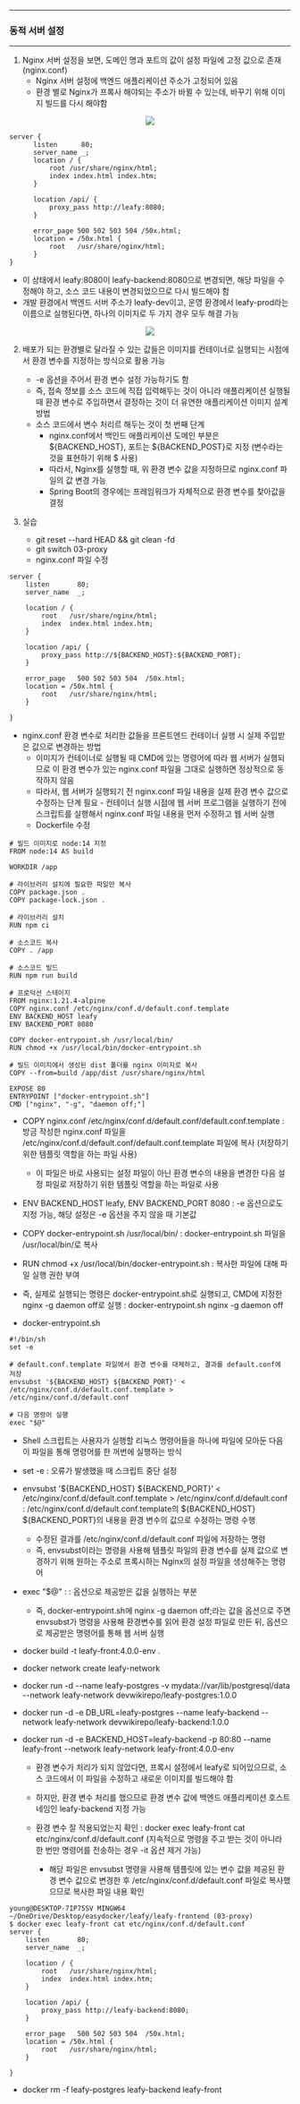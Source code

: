 -----
### 동적 서버 설정
----
1. Nginx 서버 설정을 보면, 도메인 명과 포트의 값이 설정 파일에 고정 값으로 존재 (nginx.conf)
   - Nginx 서버 설정에 백엔드 애플리케이션 주소가 고정되어 있음
   - 환경 별로 Nginx가 프록사 해야되는 주소가 바뀔 수 있는데, 바꾸기 위해 이미지 빌드를 다시 해야함
<div align="center">
<img src="https://github.com/user-attachments/assets/b071d876-657e-45ee-8a26-a122b9731293">
</div>

```
server {
      listen      80;
      server_name _;
      location / {
          root /usr/share/nginx/html;
          index index.html index.htm;
      }

      location /api/ {
          proxy_pass http://leafy:8080;
      }

      error_page 500 502 503 504 /50x.html;
      location = /50x.html {
          root   /usr/share/nginx/html;
      }
}
```
  - 이 상태에서 leafy:8080이 leafy-backend:8080으로 변경되면, 해당 파일을 수정해야 하고, 소스 코드 내용이 변경되었으므로 다시 빌드해야 함
  - 개발 환경에서 백엔드 서버 주소가 leafy-dev이고, 운영 환경에서 leafy-prod라는 이름으로 실행된다면, 하나의 이미지로 두 가지 경우 모두 해결 가능

<div align="center">
<img src="https://github.com/user-attachments/assets/dea4d9aa-05b6-42ba-82e6-5d2a1e2ba220">
</div>

2. 배포가 되는 환경별로 달라질 수 있는 값들은 이미지를 컨테이너로 실행되는 시점에서 환경 변수를 지정하는 방식으로 활용 가능
   - -e 옵션을 주어서 환경 변수 설정 가능하기도 함
   - 즉, 접속 정보를 소스 코드에 직접 입력해두는 것이 아니라 애플리케이션 실행될 때 환경 변수로 주입하면서 결정하는 것이 더 유연한 애플리케이션 이미지 설계 방법
   - 소스 코드에서 변수 처리르 해두는 것이 첫 번째 단계
     + nginx.conf에서 백인드 애플리케이션 도메인 부분은 ${BACKEND_HOST}, 포트는 ${BACKEND_POST}로 지정 (변수라는 것을 표현하기 위해 $ 사용)
     + 따라서, Nginx를 실행할 때, 위 환경 변수 값을 지정하므로 nginx.conf 파일의 값 변경 가능
     + Spring Boot의 경우에는 프레임워크가 자체적으로 환경 변수를 찾아값을 결정
    
3. 실습
   - git reset --hard HEAD && git clean -fd
   - git switch 03-proxy
   - nginx.conf 파일 수정
```
server {
    listen       80;
    server_name  _;

    location / {
        root   /usr/share/nginx/html;
        index  index.html index.htm;
    }

    location /api/ {
        proxy_pass http://${BACKEND_HOST}:${BACKEND_PORT};
    }

    error_page   500 502 503 504  /50x.html;
    location = /50x.html {
        root   /usr/share/nginx/html;
    }

}
```

  - nginx.conf 환경 변수로 처리한 값들을 프론트엔드 컨테이너 실행 시 실제 주입받은 값으로 변경하는 방법
    + 이미지가 컨테이너로 실행될 때 CMD에 있는 명령어에 따라 웹 서버가 실행되므로 이 환경 변수가 있는 nginx.conf 파일을 그대로 실행하면 정상적으로 동작하지 않음
    + 따라서, 웹 서버가 실행되기 전 nginx.conf 파일 내용을 실제 환경 변수 값으로 수정하는 단계 필요 - 컨테이너 실행 시점에 웹 서버 프로그램을 실행하기 전에 스크립트를 실행해서 nginx.conf 파일 내용을 먼저 수정하고 웹 서버 실행
    + Dockerfile 수정
```
# 빌드 이미지로 node:14 지정 
FROM node:14 AS build

WORKDIR /app

# 라이브러리 설치에 필요한 파일만 복사
COPY package.json .
COPY package-lock.json .

# 라이브러리 설치
RUN npm ci

# 소스코드 복사
COPY . /app

# 소스코드 빌드
RUN npm run build

# 프로덕션 스테이지
FROM nginx:1.21.4-alpine 
COPY nginx.conf /etc/nginx/conf.d/default.conf.template
ENV BACKEND_HOST leafy
ENV BACKEND_PORT 8080

COPY docker-entrypoint.sh /usr/local/bin/
RUN chmod +x /usr/local/bin/docker-entrypoint.sh

# 빌드 이미지에서 생성된 dist 폴더를 nginx 이미지로 복사
COPY --from=build /app/dist /usr/share/nginx/html

EXPOSE 80
ENTRYPOINT ["docker-entrypoint.sh"]
CMD ["nginx", "-g", "daemon off;"]
```
  - COPY nginx.conf /etc/nginx/conf.d/default.conf/default.conf.template : 방금 작성한 nginx.conf 파일을 /etc/nginx/conf.d/default.conf/default.conf.template 파일에 복사 (저장하기 위한 템플릿 역할을 하는 파일 사용)
    + 이 파일은 바로 사용되는 설정 파일이 아닌 환경 변수의 내용을 변경한 다음 설정 파일로 저장하기 위한 템플릿 역할을 하는 파일로 사용

  - ENV BACKEND_HOST leafy, ENV BACKEND_PORT 8080 : -e 옵션으로도 지정 가능, 해당 설정은 -e 옵션을 주지 않을 때 기본값
  - COPY docker-entrypoint.sh /usr/local/bin/ : docker-entrypoint.sh 파일을 /usr/local/bin/로 복사
  - RUN chmod +x /usr/local/bin/docker-entrypoint.sh : 복사한 파일에 대해 파일 실행 권한 부여
  - 즉, 실제로 실행되는 명령은 docker-entrypoint.sh로 실행되고, CMD에 지정한 nginx -g daemon off로 실행 : docker-entrypoint.sh nginx -g daemon off
  - docker-entrypoint.sh
```
#!/bin/sh
set -e

# default.conf.template 파일에서 환경 변수를 대체하고, 결과를 default.conf에 저장
envsubst '${BACKEND_HOST} ${BACKEND_PORT}' < /etc/nginx/conf.d/default.conf.template > /etc/nginx/conf.d/default.conf

# 다음 명령어 실행
exec "$@"
```
  - Shell 스크립트는 사용자가 실행할 리눅스 명령어들을 하나에 파일에 모아둔 다음 이 파일을 통해 명령어를 한 꺼번에 실행하는 방식
  - set -e : 오류가 발생했을 때 스크립트 중단 설정
  - envsubst '${BACKEND_HOST} ${BACKEND_PORT}' < /etc/nginx/conf.d/default.conf.template > /etc/nginx/conf.d/default.conf : /etc/nginx/conf.d/default.conf.template의 ${BACKEND_HOST} ${BACKEND_PORT}의 내용을 환경 변수의 값으로 수정하는 명령 수행
    + 수정된 결과를 /etc/nginx/conf.d/default.conf 파일에 저장하는 명령
    + 즉, envsubst이라는 명령을 사용해 템플릿 파일의 환경 변수를 실제 값으로 변경하기 위해 원하는 주소로 프록시하는 Nginx의 설정 파일을 생성해주는 명령어
  - exec "$@" : : 옵션으로 제공받은 값을 실행하는 부분
    + 즉, docker-entrypoint.sh에 nginx -g daemon off;라는 값을 옵션으로 주면 envsubst가 명령을 사용해 환경변수를 읽어 환경 설정 파일로 만든 뒤, 옵션으로 제공받은 명령어를 통해 웹 서버 실행

  - docker build -t leafy-front:4.0.0-env .
  - docker network create leafy-network
  - docker run -d --name leafy-postgres -v mydata://var/lib/postgresql/data --network leafy-network devwikirepo/leafy-postgres:1.0.0
  - docker run -d -e DB_URL=leafy-postgres --name leafy-backend --network leafy-network devwikirepo/leafy-backend:1.0.0
  - docker run -d -e BACKEND_HOST=leafy-backend -p 80:80 --name leafy-front --network leafy-network leafy-front:4.0.0-env
    + 환경 변수가 처리가 되지 않았다면, 프록시 설정에서 leafy로 되어있으므로, 소스 코드에서 이 파일을 수정하고 새로운 이미지를 빌드해야 함
    + 하지만, 환경 변수 처리를 했으므로 환경 변수 값에 백엔드 애플리케이션 호스트 네임인 leafy-backend 지정 가능
   
    + 환경 변수 잘 적용되었는지 확인 : docker exec leafy-front cat etc/nginx/conf.d/default.conf (지속적으로 명령을 주고 받는 것이 아니라 한 번만 명령어를 전송하는 경우 -it 옵션 제거 가능)
      * 해당 파일은 envsubst 명령을 사용해 템플릿에 있는 변수 값을 제공된 환경 변수 값으로 변경한 후 /etc/nginx/conf.d/default.conf 파일로 복사했으므로 복사한 파일 내용 확인
```
young@DESKTOP-7IP75SV MINGW64 ~/OneDrive/Desktop/easydocker/leafy/leafy-frontend (03-proxy)
$ docker exec leafy-front cat etc/nginx/conf.d/default.conf
server {
    listen       80;
    server_name  _;

    location / {
        root   /usr/share/nginx/html;
        index  index.html index.htm;
    }

    location /api/ {
        proxy_pass http://leafy-backend:8080;
    }

    error_page   500 502 503 504  /50x.html;
    location = /50x.html {
        root   /usr/share/nginx/html;
    }

}
```

  - docker rm -f leafy-postgres leafy-backend leafy-front
